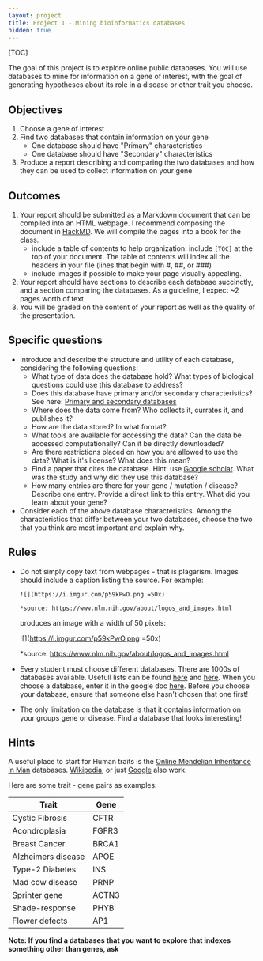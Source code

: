 ```yaml
---
layout: project
title: Project 1 - Mining bioinformatics databases
hidden: true
---
```

[TOC]

The goal of this project is to explore online public databases.
You will use databases to mine for information on a gene of interest, with the goal of generating hypotheses about its role in a disease or other trait you choose.

## Objectives
1. Choose a gene of interest 
2. Find two databases that contain information on your gene
	- One database should have "Primary" characteristics
	- One database should have "Secondary" characteristics
3. Produce a report describing and comparing the two databases and how they can be used to collect information on your gene


## Outcomes
1. Your report should be submitted as a Markdown document that can be compiled into an HTML webpage. I recommend composing the document in [HackMD](https://hackmd.io/). We will compile the pages into a book for the class.
	- include a table of contents to help organization: include `[TOC]` at the top of your document. The table of contents will index all the headers in your file (lines that begin with #, ##, or ###)
	- include images if possible to make your page visually appealing.
2. Your report should have sections to describe each database succinctly, and a section comparing the databases. As a guideline, I expect ~2 pages worth of text
3. You will be graded on the content of your report as well as the quality of the presentation.

## Specific questions

- Introduce and describe the structure and utility of each database, considering the following questions:
	- What type of data does the database hold? What types of biological questions could use this database to address?
	- Does this database have primary and/or secondary characteristics? See here: [Primary and secondary databases](https://www.ebi.ac.uk/training/online/course/bioinformatics-terrified-2018/primary-and-secondary-databases)
	- Where does the data come from? Who collects it, currates it, and publishes it?
	- How are the data stored? In what format?
	- What tools are available for accessing the data? Can the data be accessed computationally? Can it be directly downloaded? 
	- Are there restrictions placed on how you are allowed to use the data? What is it's license? What does this mean?
	- Find a paper that cites the database. Hint: use [Google scholar](https://scholar.google.com/). What was the study and why did they use this database?
	- How many entries are there for your gene / mutation / disease? Describe one entry. Provide a direct link to this entry. What did you learn about your gene?
- Consider each of the above database characteristics. Among the characteristics that differ between your two databases, choose the two that you think are most important and explain why.

## Rules
- Do not simply copy text from webpages - that is plagarism. Images should include a caption listing the source.  For example: 

	```
	![](https://i.imgur.com/p59kPwO.png =50x)
	
    *source: https://www.nlm.nih.gov/about/logos_and_images.html 
    ```

	produces an image with a width of 50 pixels:

	![](https://i.imgur.com/p59kPwO.png =50x)

	*source: https://www.nlm.nih.gov/about/logos_and_images.html
- Every student must choose different databases. There are 1000s of databases available. Usefull lists
can be found [here](https://academic.oup.com/nar/article/45/D1/D1/2770636/The-24th-annual-Nucleic-Acids-Research-database) and [here](https://en.wikipedia.org/wiki/List_of_biological_databases#DNA_Databases). When you choose a database, enter it in the google doc [here](https://docs.google.com/spreadsheets/d/1xXXIRu793bdW8tQHkrdPnp79ikkt6zpC_YpE7ZqZeGg/edit?usp=sharing).
Before you choose your database, ensure that someone else hasn't chosen that one first!
- The only limitation on the database is that it contains information on your groups gene or disease. Find a database
that looks interesting!

## Hints

A useful place to start for Human traits is the [Online Mendelian Inheritance in Man](https://www.omim.org) databases. [Wikipedia](https://www.wikipedia.org/), or just [Google](https://www.google.com) also work.

Here are some trait - gene pairs as examples:

| Trait              | Gene  |
|--------------------|-------|
| Cystic Fibrosis    | CFTR  |
| Acondroplasia      | FGFR3 |
| Breast Cancer      | BRCA1 |
| Alzheimers disease | APOE  |
| Type-2 Diabetes    | INS   |
| Mad cow disease    | PRNP  |
| Sprinter gene      | ACTN3 |
| Shade-response     | PHYB  |
| Flower defects     | AP1   |

**Note: If you find a databases that you want to explore that indexes something other than genes, ask**
